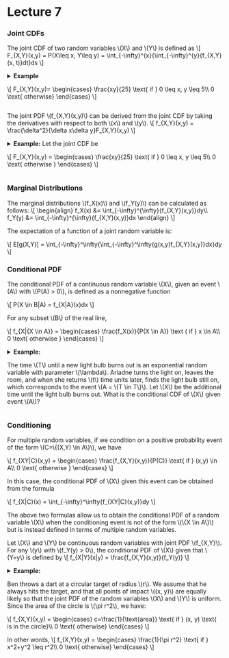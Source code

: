 # Lecture 7

### Joint CDFs

The joint CDF of two random variables \\(X\\) and \\(Y\\) is defined as
\\[
    F_{X,Y}(x,y) = P(X\leq x, Y\leq y) = \int_{-\infty}^{x}{\int_{-\infty}^{y}{f_{X,Y}(s, t)}dt}ds
\\]


<div class="ex">
<details>
<summary>
<strong>Example</strong>

\\[
    F_{X,Y}(x,y)=
    \\begin{cases}
        \frac{xy}{25} \text{ if } 0 \leq x, y \leq 5\\\\
        0 \text{ otherwise}
    \\end{cases}
\\] 
</summary>

The sample space is the square \\((0, 0)\\) to \\((5, 5)\\).

Find \\(P(X \leq 4, Y \leq 3)\\).
\\[
    P(X \leq 4, Y \leq 3) = F_{X,Y}(4,3)=\frac{12}{25}
\\]

</details>
</div>

The joint PDF \\(f_{X,Y}(x,y)\\) can be derived from the joint CDF by taking the derivatives with respect to both \\(x\\) and \\(y\\).
\\[
    f_{X,Y}(x,y) = \frac{\delta^2}{\delta x\delta y}F_{X,Y}(x,y)
\\]

<div class="ex">
<details>
<summary>
<strong>Example:</strong> Let the joint CDF be


\\[
    F_{X,Y}(x,y) =
    \\begin{cases}
        \frac{xy}{25} \text{ if } 0 \leq x, y \leq 5\\\\
        0 \text{ otherwise }
    \\end{cases}
\\]

</summary>
The PDF will be

\\[
    \frac{delta^2}{\delta x \delta y} \cdot \frac{xy}{25} = \frac{1}{25}
\\]
</details>
</div>

### Marginal Distributions

The marginal distributions \\(f_X(x)\\) and \\(f_Y(y)\\) can be calculated as follows:
\\[
    \\begin{align}
        f_X(x) &= \int_{-\infty}^{\infty}{f_{X,Y}(x,y)}dy\\\\
        f_Y(y) &= \int_{-\infty}^{\infty}{f_{X,Y}(x,y)}dx
    \\end{align}
\\]

The expectation of a function of a joint random variable is:

\\[
    E[g(X,Y)] = \int_{-\infty}^\infty{\int_{-\infty}^\infty{g(x,y)f_{X,Y}(x,y)}dx}dy
\\]

### Conditional PDF

The conditional PDF of a continuous random variable \\(X\\), given an event \\(A\\) with \\(P(A) > 0\\), is defined as a nonnegative function

\\[
    P(X \in B|A) = f_{X|A}(x)dx
\\]

For any subset \\(B\\) of the real line,

\\[
    f_{X|{X \in A}} = 
    \\begin{cases}
        \frac{f_X(x)}{P(X \in A)} \text { if } x \in A\\\\
        0 \text{ otherwise }
    \\end{cases}
\\]

<div class="ex">
<details>
<summary>
<strong>Example:</strong>


The time \\(T\\) until a new light bulb burns out is an exponential random variable with parameter \\(\lambda\\). Ariadne turns the light on, leaves the room, and when she returns \\(t\\) time units later, finds the light bulb still on, which corresponds to the event \\(A = \\{T \in T\\}\\). Let \\(X\\) be the additional time until the light bulb burns out. What is the conditional CDF of \\(X\\) given event \\(A\\)?
</summary>


\\[
    \\begin{align}
        P(X > x|A) &= P(T > t + x|t > t)\\\\
        &= \frac{P(T > t + x,T > t)}{P(T>t)}\\\\
        &= \frac{P(T > t+x)}{P(T>t)}\\\\
        &= \frac{e^{-\lambda(t+x)}}{e^{-\lambda t}}\\\\
        &= e^{-\lambda x}
    \\end{align}
\\]
</details>
</div>

### Conditioning

For multiple random variables, if we condition on a positive probability event of the form \\(C=\\{(X,Y) \in A\\}\\), we have

\\[
    f_{XY|C}(x,y) =
    \\begin{cases}
        \frac{f_{X,Y}(x,y)}{P(C)} \text{ if } (x,y) \in A\\\\
        0 \text{ otherwise }
    \\end{cases}
\\]

In this case, the conditional PDF of \\(X\\) given this event can be obtained from the formula

\\[
    f_{X|C}(x) = \int_{-\infty}^\infty{f_{XY|C}(x,y)}dy
\\]

The above two formulas allow us to obtain the conditional PDF of a random variable \\(X\\) when the conditioning event is not of the form \\(\\{X \in A\\}\\) but is instead defined in terms of multiple random variables.

Let \\(X\\) and \\(Y\\) be continuous random variables with joint PDF \\(f_{X,Y}\\). For any \\(y\\) with \\(f_Y(y) > 0\\), the conditional PDF of \\(X\\) given that \\(Y=y\\) is defined by
\\[
    f_{X|Y}(x|y) = \frac{f_{X,Y}(x,y)}{f_Y(y)}
\\]

<div class="ex">
<details>
<summary>
<strong>Example:</strong>

Ben throws a dart at a circular target of radius \\(r\\). We assume that he always hits the target, and that all points of impact \\((x, y)\\) are equally likely so that the joint PDF of the random variables \\(X\\) and \\(Y\\) is uniform. Since the area of the circle is \\(\pi r^2\\), we have:

\\[
    f_{X,Y}(x,y) =
    \\begin{cases}
        c=\frac{1}{\text{area}} \text{ if } (x, y) \text{ is in the circle}\\\\
        0 \text{ otherwise}
    \\end{cases}
\\]

In other words,
\\[
    f_{X,Y}(x,y) =
    \\begin{cases}
        \frac{1}{\pi r^2} \text{ if } x^2+y^2 \leq r^2\\\\
        0 \text{ otherwise}
    \\end{cases}
\\]

</summary>

To calculate the conditional PDF \\(f_{X|Y}(x|y)\\), first find the marginal PDF \\(f_Y(y)\\). For \\(|y| \leq r\\), it is given by

\\[
    \\begin{align}
        f_Y(y) &= \int_{-\infty}^\infty{f_{X,Y}(x,y)}dx\\\\
        &= \frac{1}{\pi r^2}\int_{x^2+y^2 \leq r^2}dx\\\\
        &= \frac{1}{\pi r^2} \int_{\sqrt{r^2-y^2}}^{\sqrt{r^2-y^2}}dx\\\\
        &= \frac{1}{\pi r^2}\sqrt{r^2-y^2} \text{ if } |y| \leq r
    \\end{align}
\\]

Note that the marginal PDF \\(f_Y\\) is not uniform. The conditional PDF is:

\\[
    f_{X|Y}(x|y) = \frac{f_{X,Y}(x,y)}{f_Y(y)} = \frac{\frac{1}{\pi r^2}}{\frac{2}{\pi r^2}\sqrt{r^2-y^2}} \text{ if } x^2+y^2 \leq r^2
\\]

</details>
</div>
